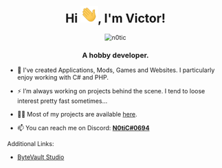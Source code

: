 <h1 align="center">Hi <img src="https://raw.githubusercontent.com/ABSphreak/ABSphreak/master/gifs/Hi.gif" width="40px" />, I'm Victor!</h1>
<p align="center"> <img src="https://komarev.com/ghpvc/?username=n0tic" alt="n0tic" /> </p>
<h3 align="center">A hobby developer.</h3>

- 🔭 I've created Applications, Mods, Games and Websites. I particularly enjoy working with C# and PHP.

- ⚡ I’m always working on projects behind the scene. I tend to loose interest pretty fast sometimes...

- 👨‍💻 Most of my projects are available [here](https://github.com/n0tic?tab=repositories).

- 📫 You can reach me on Discord: [**N0tiC#0694**](https://discord.gg/WypdXXJ34p)

Additional Links:
-  [ByteVault Studio](https://bytevaultstudio.se/)

